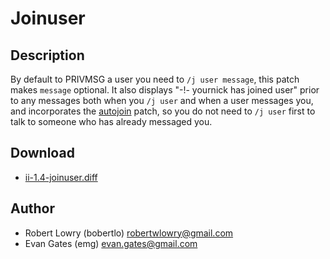 Joinuser
========

Description
-----------
By default to PRIVMSG a user you need to `/j user message`, this patch makes
`message` optional. It also displays "-!- yournick has joined user" prior to
any messages both when you `/j user` and when a user messages you, and
incorporates the [autojoin](//tools.suckless.org/ii/patches/autojoin) patch, so
you do not need to `/j user` first to talk to someone who has already messaged
you.

Download
--------
* [ii-1.4-joinuser.diff](ii-1.4-joinuser.diff)

Author
------
* Robert Lowry (bobertlo) <robertwlowry@gmail.com>
* Evan Gates (emg) <evan.gates@gmail.com>
